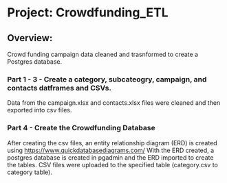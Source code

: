 # Project: Crowdfunding_ETL
## Overview: 
Crowd funding campaign data cleaned and trasnformed to create a Postgres database.

### Part 1 - 3  - Create a category, subcateogry, campaign, and contacts datframes and CSVs.
Data from the campaign.xlsx and contacts.xlsx files were cleaned and then exported into csv files.

### Part 4 - Create the Crowdfunding Database
After creating the csv files, an entity relationship diagram (ERD) is created using https://www.quickdatabasediagrams.com/
With the ERD created, a postgres database is created in pgadmin and the ERD imported to create the tables. 
CSV files were uploaded to the specified table (category.csv to category table). 
